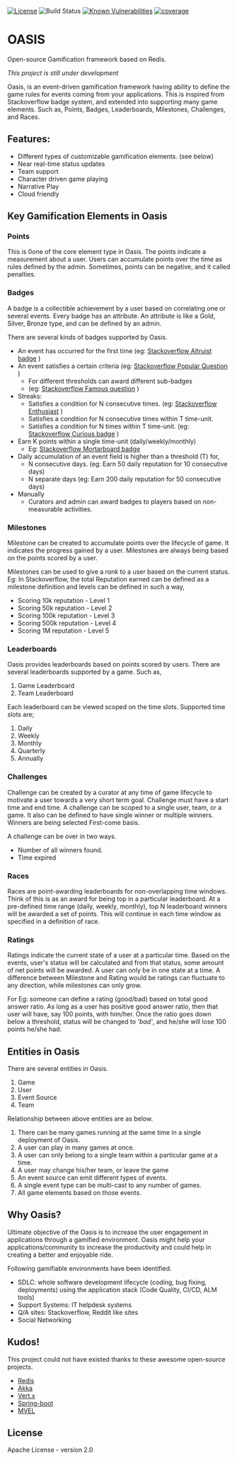 [![License](https://img.shields.io/badge/License-Apache%202.0-blue.svg)](https://opensource.org/licenses/Apache-2.0)
![Build Status](https://github.com/isuru89/oasis/workflows/Oasis-ci-test/badge.svg)
[![Known Vulnerabilities](https://snyk.io/test/github/isuru89/oasis/badge.svg)](https://snyk.io/test/github/isuru89/oasis)
[![coverage](https://codecov.io/gh/isuru89/oasis/branch/master/graph/badge.svg)](https://codecov.io/gh/isuru89/oasis)


# OASIS
Open-source Gamification framework based on Redis.

_This project is still under development_

Oasis, is an event-driven gamification framework having ability to define the game rules for events
coming from your applications. This is inspired from Stackoverflow badge system, and extended into 
supporting many game elements. Such as, Points, Badges, Leaderboards,
Milestones, Challenges, and Races. 

## Features:
  * Different types of customizable gamification elements. (see below)
  * Near real-time status updates
  * Team support
  * Character driven game playing <To-be-implemented>
  * Narrative Play <To-be-implemented>
  * Cloud friendly <To-be-implemented>
  
## Key Gamification Elements in Oasis

### Points
This is 0one of the core element type in Oasis. The points indicate a measurement about a user. Users
can accumulate points over the time as rules defined by the admin. Sometimes, points can be negative,
and it called penalties. 

### Badges
A badge is a collectible achievement by a user based on correlating one or several
events. Every badge has an attribute. An attribute is like a Gold, Silver, Bronze type, and 
can be defined by an admin.

There are several kinds of badges supported by Oasis.

  * An event has occurred for the first time (eg: [Stackoverflow Altruist badge](https://stackoverflow.com/help/badges/222/altruist) )
  * An event satisfies a certain criteria (eg: [Stackoverflow Popular Question](https://stackoverflow.com/help/badges/26/popular-question) )
     * For different thresholds can award different sub-badges
     * (eg: [Stackoverflow Famous question](https://stackoverflow.com/help/badges/28/famous-question) )
  * Streaks:
     * Satisfies a condition for N consecutive times. (eg: [Stackoverflow Enthusiast](https://stackoverflow.com/help/badges/71/enthusiast) )
     * Satisfies a condition for N consecutive times within T time-unit.
     * Satisfies a condition for N times within T time-unit. (eg: [Stackoverflow Curious badge](https://stackoverflow.com/help/badges/4127/curious) )
  * Earn K points within a single time-unit (daily/weekly/monthly)
     * Eg: [Stackoverflow Mortarboard badge](https://stackoverflow.com/help/badges/144/mortarboard)
  * Daily accumulation of an event field is higher than a threshold (T) for,
     * N consecutive days. (eg: Earn 50 daily reputation for 10 consecutive days)
     * N separate days (eg: Earn 200 daily reputation for 50 consecutive days)
  * Manually
     * Curators and admin can award badges to players based on non-measurable activities.

### Milestones
Milestone can be created to accumulate points over the lifecycle of game.
It indicates the progress gained by a user. Milestones are always being based on the points
scored by a user.

Milestones can be used to give a *rank* to a user based on the current status.
Eg: In Stackoverflow, the total Reputation earned can be defined as a milestone definition and levels
can be defined in such a way,
  * Scoring 10k reputation - Level 1
  * Scoring 50k reputation - Level 2
  * Scoring 100k reputation - Level 3
  * Scoring 500k reputation - Level 4
  * Scoring 1M reputation - Level 5
  
### Leaderboards
Oasis provides leaderboards based on points scored by users. There are several leaderboards
supported by a game. Such as,
  1. Game Leaderboard
  2. Team Leaderboard

Each leaderboard can be viewed scoped on the time slots. Supported time slots are;
   1. Daily
   2. Weekly
   3. Monthly
   4. Quarterly
   5. Annually

### Challenges
Challenge can be created by a curator at any time of game lifecycle
to motivate a user towards a very short term goal. Challenge must have a start time
and end time.
A challenge can be scoped to a single user, team, or a game. It also can be defined to
have single winner or multiple winners. Winners are being selected First-come basis.

A challenge can be over in two ways.
  * Number of all winners found.
  * Time expired

### Races
Races are point-awarding leaderboards for non-overlapping time windows. 
Think of this is as an award for being top in a particular leaderboard.
At a pre-defined time range (daily, weekly, monthly), 
top N leaderboard winners will be awarded a set of points. 
This will continue in each time window as specified in a definition of race. 

### Ratings
Ratings indicate the current state of a user at a particular time. Based on the events, user's
status will be calculated and from that status, some amount of net points will be awarded.
A user can only be in one state at a time. A difference between Milestone and Rating would
be ratings can fluctuate to any direction, while milestones can only grow.

For Eg: someone can define a rating (good/bad) based on total good answer ratio. As long as
a user has positive good answer ratio, then that user will have, say 100 points, with him/her.
Once the ratio goes down below a threshold, status will be changed to _'bad'_, and he/she will
lose 100 points he/she had.

## Entities in Oasis
There are several entities in Oasis.
  1. Game
  2. User
  3. Event Source
  4. Team
  
Relationship between above entities are as below.
  1. There can be many games running at the same time in a single deployment of Oasis.
  2. A user can play in many games at once.
  3. A user can only belong to a single team within a particular game at a time.
  4. A user may change his/her team, or leave the game
  5. An event source can emit different types of events.
  6. A single event type can be multi-cast to any number of games.
  7. All game elements based on those events.

## Why Oasis?

Ultimate objective of the Oasis is to increase the user engagement in applications
through a gamified environment. 
Oasis might help your applications/community to increase the productivity
and could help in creating a better and enjoyable ride.

Following gamifiable environments have been identified.
   - SDLC: whole software development lifecycle (coding, bug fixing, deployments) using the
   application stack (Code Quality, CI/CD, ALM tools)
   - Support Systems: IT helpdesk systems
   - Q/A sites: Stackoverflow, Reddit like sites
   - Social Networking

## Kudos!

This project could not have existed thanks to these awesome open-source projects.

  * [Redis](https://redis.io/)
  * [Akka](https://akka.io/)
  * [Vert.x](https://vertx.io/)
  * [Spring-boot](https://spring.io/projects/spring-boot)
  * [MVEL](https://github.com/mvel/mvel)
  
## License

Apache License - version 2.0

